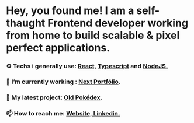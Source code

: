 

# Hey, you found me! I am a self-thaught Frontend developer working from home to build scalable & pixel perfect applications.

### ⚙ Techs i generally use: <a href="https://pt-br.reactjs.org/"> React,</a> <a href="https://www.typescriptlang.org/"> Typescript</a> and  <a href="https://nodejs.org/en/"> NodeJS.</a> 


### 🌱 I’m currently working : [Next Portfólio](https://github.com/augustorl/portfolio-nextjs).



### 🔭 My latest project: [Old Pokédex](https://github.com/augustorl/oldpokedex).




### 📫 How to reach me: <a href="https://augustoleite.com"> Website,</a><a href="https://linkedin.com/in/augustorl"> Linkedin.</a> 



<!--
**augustorl/augustorl** is a ✨ _special_ ✨ repository because its `README.md` (this file) appears on your GitHub profile.

Here are some ideas to get you started:

- 🔭 I’m currently working on ...
- 🌱 I’m currently learning ...
- 👯 I’m looking to collaborate on ...
- 🤔 I’m looking for help with ...
- 💬 Ask me about ...
- 📫 How to reach me: ...
- 😄 Pronouns: ...
- ⚡ Fun fact: ...
-->
